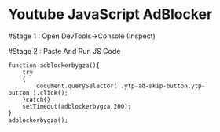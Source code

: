 # Youtube JavaScript AdBlocker

#Stage 1 :
Open DevTools->Console (Inspect)

#Stage 2 :
Paste And Run JS Code 

```
function adblockerbygza(){
    try
    {
        document.querySelector('.ytp-ad-skip-button.ytp-button').click();
    }catch{}
    setTimeout(adblockerbygza,200);
}
adblockerbygza();
```
